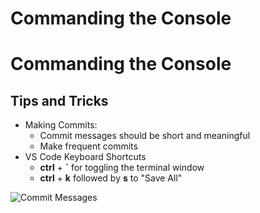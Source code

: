# Commanding the Console
# Commanding the Console

## Tips and Tricks

- Making Commits:
    - Commit messages should be short and meaningful 
    - Make frequent commits
- VS Code Keyboard Shortcuts
    - **ctrl** + **`** for toggling the terminal window
    - **ctrl** + **k** followed by **s** to "Save All"

![Commit Messages](https://imgs.xkcd.com/comics/git_commit.png)
